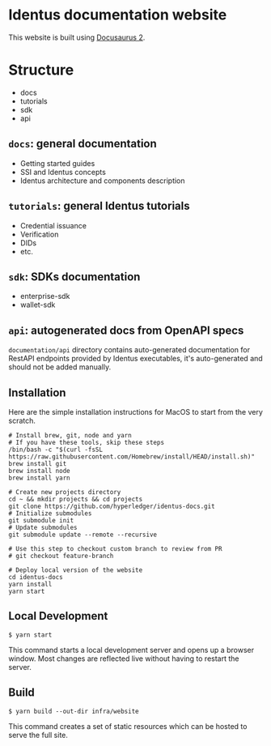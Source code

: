 # Identus documentation website

This website is built using [Docusaurus 2](https://docusaurus.io/).

# Structure
* docs
* tutorials
* sdk
* api

## `docs`: general documentation
* Getting started guides
* SSI and Identus concepts
* Identus architecture and components description

## `tutorials`: general Identus tutorials
* Credential issuance
* Verification
* DIDs
* etc.

## `sdk`: SDKs documentation
* enterprise-sdk
* wallet-sdk

## `api`: autogenerated docs from OpenAPI specs
`documentation/api` directory contains auto-generated documentation for RestAPI endpoints provided by Identus executables, it's auto-generated and should not be added manually.

## Installation

Here are the simple installation instructions for MacOS to start from the very scratch.

```shell
# Install brew, git, node and yarn
# If you have these tools, skip these steps
/bin/bash -c "$(curl -fsSL https://raw.githubusercontent.com/Homebrew/install/HEAD/install.sh)"
brew install git
brew install node
brew install yarn

# Create new projects directory
cd ~ && mkdir projects && cd projects
git clone https://github.com/hyperledger/identus-docs.git
# Initialize submodules
git submodule init
# Update submodules
git submodule update --remote --recursive

# Use this step to checkout custom branch to review from PR
# git checkout feature-branch

# Deploy local version of the website
cd identus-docs
yarn install
yarn start
```

## Local Development

```
$ yarn start
```

This command starts a local development server and opens up a browser window. Most changes are reflected live without having to restart the server.

## Build

```
$ yarn build --out-dir infra/website
```

This command creates a set of static resources which can be hosted to serve the full site.
